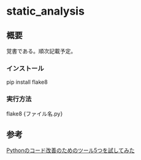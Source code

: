 # static_analysis

## 概要
覚書である。順次記載予定。

### インストール
pip install flake8

### 実行方法
flake8 {ファイル名.py}

## 参考
[Pythonのコード改善のためのツール5つを試してみた](https://minus9d.hatenablog.com/entry/2018/10/22/235604)
